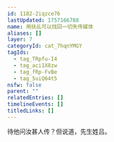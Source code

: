 ```yaml
---
id: 1182-2iqzce76
lastUpdated: 1757166788
name: 用扶乩可以找回一切失传媒体
aliases: []
layer: 7
categoryId: cat_7hqnYMGY
tagIds:
  - tag_TRpfu-I4
  - tag_aci1X8zw
  - tag_fRp-FvBe
  - tag_5uiQ64t5
nsfw: false
parent: ""
relatedEntries: []
timelineEvents: []
titledLinks: []
---
```


待他问汝甚人传？但说道，先生姓吕。